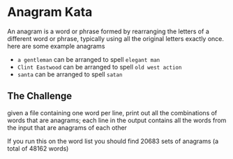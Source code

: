# Anagram Kata

An anagram is a word or phrase formed by rearranging the letters of a different
word or phrase, typically using all the original letters exactly once. here are
some example anagrams

- `a gentleman` can be arranged to spell `elegant man`
- `Clint Eastwood` can be arranged to spell `old west action`
- `santa` can be arranged to spell `satan`

## The Challenge

given a file containing one word per line, print out all the combinations of
words that are anagrams; each line in the output contains all the words from the
input that are anagrams of each other

If you run this on the word list you should find 20683 sets of anagrams (a total
of 48162 words)

